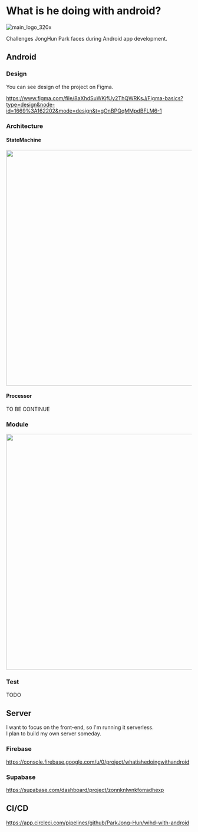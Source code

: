 # What is he doing with android?

![main_logo_320x](https://github.com/ParkJong-Hun/whatIsHeDoingWithAndroid/assets/81838716/05c094a1-6c43-41e1-a5d2-3d1f57661d50)

Challenges JongHun Park faces during Android app development.

## Android
### Design

You can see design of the project on Figma.

https://www.figma.com/file/8aXhdSuWKjfUy2ThQWRKsJ/Figma-basics?type=design&node-id=1669%3A162202&mode=design&t=gOnBPQqMMpdBFLM6-1

### Architecture
#### StateMachine
<img width="640" src="https://github.com/ParkJong-Hun/wihd/assets/81838716/60894b26-8718-4a77-8271-343ef40e1598" >

#### Processor
TO BE CONTINUE

### Module

<img width="640" src="https://github.com/ParkJong-Hun/wihd/assets/81838716/6a1827a6-a49f-45cc-955e-6bda192b7b69">

### Test

TODO

## Server

I want to focus on the front-end, so I'm running it serverless.  
I plan to build my own server someday.

### Firebase

https://console.firebase.google.com/u/0/project/whatishedoingwithandroid

### Supabase

https://supabase.com/dashboard/project/zonnknlwnkforradhexp

## CI/CD

https://app.circleci.com/pipelines/github/ParkJong-Hun/wihd-with-android
